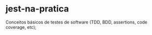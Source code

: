 # jest-na-pratica
Conceitos básicos de testes de software (TDD, BDD, assertions, code coverage, etc);
